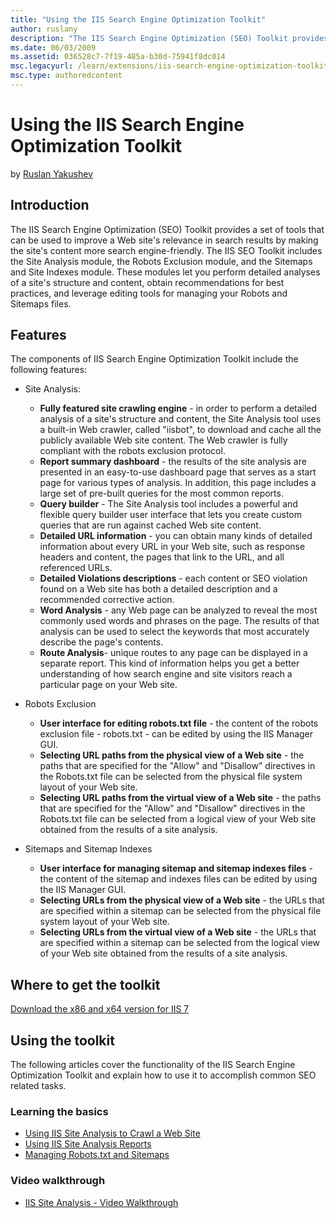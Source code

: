 ```yaml
---
title: "Using the IIS Search Engine Optimization Toolkit"
author: ruslany
description: "The IIS Search Engine Optimization (SEO) Toolkit provides a set of tools that can be used to improve a Web site’s relevance in search results by making the s..."
ms.date: 06/03/2009
ms.assetid: 036528c7-7f19-485a-b30d-75941f8dc014
msc.legacyurl: /learn/extensions/iis-search-engine-optimization-toolkit/using-the-iis-search-engine-optimization-toolkit
msc.type: authoredcontent
---
```

Using the IIS Search Engine Optimization Toolkit
====================
by [Ruslan Yakushev](https://github.com/ruslany)

## Introduction

The IIS Search Engine Optimization (SEO) Toolkit provides a set of tools that can be used to improve a Web site's relevance in search results by making the site's content more search engine-friendly. The IIS SEO Toolkit includes the Site Analysis module, the Robots Exclusion module, and the Sitemaps and Site Indexes module. These modules let you perform detailed analyses of a site's structure and content, obtain recommendations for best practices, and leverage editing tools for managing your Robots and Sitemaps files.

## Features

The components of IIS Search Engine Optimization Toolkit include the following features:

- Site Analysis:

    - **Fully featured site crawling engine** - in order to perform a detailed analysis of a site's structure and content, the Site Analysis tool uses a built-in Web crawler, called "iisbot", to download and cache all the publicly available Web site content. The Web crawler is fully compliant with the robots exclusion protocol.
    - **Report summary dashboard** - the results of the site analysis are presented in an easy-to-use dashboard page that serves as a start page for various types of analysis. In addition, this page includes a large set of pre-built queries for the most common reports.
    - **Query builder** - The Site Analysis tool includes a powerful and flexible query builder user interface that lets you create custom queries that are run against cached Web site content.
    - **Detailed URL information** - you can obtain many kinds of detailed information about every URL in your Web site, such as response headers and content, the pages that link to the URL, and all referenced URLs.
    - **Detailed Violations descriptions** - each content or SEO violation found on a Web site has both a detailed description and a recommended corrective action.
    - **Word Analysis** - any Web page can be analyzed to reveal the most commonly used words and phrases on the page. The results of that analysis can be used to select the keywords that most accurately describe the page's contents.
    - **Route Analysis**- unique routes to any page can be displayed in a separate report. This kind of information helps you get a better understanding of how search engine and site visitors reach a particular page on your Web site.
- Robots Exclusion

    - **User interface for editing robots.txt file** - the content of the robots exclusion file - robots.txt - can be edited by using the IIS Manager GUI.
    - **Selecting URL paths from the physical view of a Web site** - the paths that are specified for the "Allow" and "Disallow" directives in the Robots.txt file can be selected from the physical file system layout of your Web site.
    - **Selecting URL paths from the virtual view of a Web site** - the paths that are specified for the "Allow" and "Disallow" directives in the Robots.txt file can be selected from a logical view of your Web site obtained from the results of a site analysis.
- Sitemaps and Sitemap Indexes

    - **User interface for managing sitemap and sitemap indexes files** - the content of the sitemap and indexes files can be edited by using the IIS Manager GUI.
    - **Selecting URLs from the physical view of a Web site** - the URLs that are specified within a sitemap can be selected from the physical file system layout of your Web site.
    - **Selecting URLs from the virtual view of a Web site** - the URLs that are specified within a sitemap can be selected from the logical view of your Web site obtained from the results of a site analysis.

## Where to get the toolkit

[Download the x86 and x64 version for IIS 7](https://www.iis.net/downloads/microsoft/search-engine-optimization-toolkit "Download the x86 and x64 version for IIS 7")

## Using the toolkit

The following articles cover the functionality of the IIS Search Engine Optimization Toolkit and explain how to use it to accomplish common SEO related tasks.

### Learning the basics

- [Using IIS Site Analysis to Crawl a Web Site](using-site-analysis-to-crawl-a-web-site.md)
- [Using IIS Site Analysis Reports](understanding-site-analysis-reports.md)
- [Managing Robots.txt and Sitemaps](managing-robotstxt-and-sitemap-files.md)

### Video walkthrough

- [IIS Site Analysis - Video Walkthrough](iis-site-analysis-video-walkthrough.md)